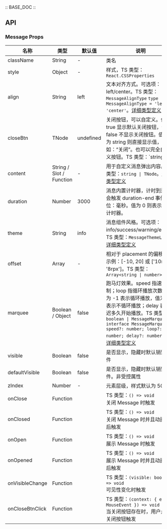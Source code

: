 :: BASE_DOC ::

## API

### Message Props

| 名称            | 类型     | 默认值    | 说明                                                         | 必传 |
| --------------- | -------- | --------- | ------------------------------------------------------------ | ---- |
| className       | String   | -         | 类名                                                         | N    |
| style           | Object   | -         | 样式，TS 类型：`React.CSSProperties`                         | N    |
| align | String | left | 文本对齐方式。可选项：left/center。TS 类型：`MessageAlignType` `type MessageAlignType = 'left' \| 'center'`。[详细类型定义](https://github.com/Tencent/tdesign-mobile-react/tree/develop/src/message/type.ts) | N |
| closeBtn        | TNode    | undefined | 关闭按钮，可以自定义。值为 true 显示默认关闭按钮，值为 false 不显示关闭按钮。值类型为 string 则直接显示值，如：“关闭”。也可以完全自定义按钮。TS 类型：`string                        |boolean |TNode`。[通用类型定义](https://github.com/Tencent/tdesign-mobile-react/blob/develop/src/common.ts) | N    |
|content | String / Slot / Function | - | 用于自定义消息弹出内容。TS 类型：`string \| TNode`。[通用类型定义](https://github.com/Tencent/tdesign-mobile-react/blob/develop/src/common.ts) | N|
| duration        | Number   | 3000      | 消息内置计时器，计时到达时会触发 duration-end 事件。单位：毫秒。值为 0 则表示没有计时器。 | N    |
| theme           | String   | info      | 消息组件风格。可选项：info/success/warning/error。TS 类型：`MessageThemeList`。[详细类型定义](https://github.com/Tencent/tdesign-mobile-react/tree/develop/src/message/type.ts) | N    |
|offset | Array | - | 相对于 placement 的偏移量，示例：[-10, 20] 或 ['10rpx', '8rpx']。TS 类型：`Array<string \| number>` | N|
|marquee | Boolean / Object | false | 跑马灯效果。speed 指速度控制；loop 指循环播放次数，值为 -1 表示循环播放，值为 0 表示不循环播放；delay 表示延迟多久开始播放。TS 类型：`boolean \| MessageMarquee` `interface MessageMarquee { speed?: number; loop?: number; delay?: number }`。[详细类型定义](https://github.com/Tencent/tdesign-mobile-react/tree/develop/src/message/type.ts) | N|
| visible         | Boolean  | false     | 是否显示，隐藏时默认销毁组件                                 | N    |
|defaultVisible | Boolean | false | 是否显示，隐藏时默认销毁组件。非受控属性 | N|
| zIndex          | Number   | -         | 元素层级，样式默认为 5000                                    | N    |
| onClose         | Function |           | TS 类型：`() => void`<br/>关闭 Message 时触发                | N    |
| onClosed        | Function |           | TS 类型：`() => void`<br/>关闭 Message 时并且动画结束后触发  | N    |
| onOpen          | Function |           | TS 类型：`() => void`<br/>展示 Message 时触发                | N    |
| onOpened        | Function |           | TS 类型：`() => void`<br/>展示 Message 时并且动画结束后触发  | N    |
| onVisibleChange | Function |           | TS 类型：`(visible: boolean) => void`<br/>可见性变化时触发   | N    |
|onCloseBtnClick | Function |  | TS 类型：`(context: { e: MouseEvent }) => void`<br/>当关闭按钮存在时，用户点击关闭按钮触发 | N|
